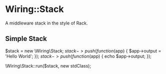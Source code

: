 # Wiring::Stack

A middleware stack in the style of Rack.

## Simple Stack

  $stack = new \Wiring\Stack;
  $stack->push(function($app) { $app->output = 'Hello World'; });
  $stack->push(function($app) { echo $app->output; });

  \Wiring\Stack::run($stack, new stdClass);
